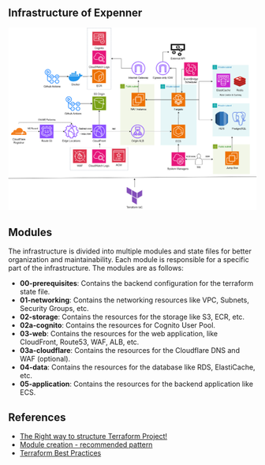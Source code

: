 ## Infrastructure of Expenner

![Infrastructure](./expenner-infra.png)

## Modules

The infrastructure is divided into multiple modules and state files for better organization and maintainability. Each module is responsible for a specific part of the infrastructure. The modules are as follows:

- **00-prerequisites**: Contains the backend configuration for the terraform state file.
- **01-networking**: Contains the networking resources like VPC, Subnets, Security Groups, etc.
- **02-storage**: Contains the resources for the storage like S3, ECR, etc.
- **02a-cognito**: Contains the resources for Cognito User Pool.
- **03-web**: Contains the resources for the web application, like CloudFront, Route53, WAF, ALB, etc.
- **03a-cloudflare**: Contains the resources for the Cloudflare DNS and WAF (optional).
- **04-data**: Contains the resources for the database like RDS, ElastiCache, etc.
- **05-application**: Contains the resources for the backend application like ECS.

## References

- [The Right way to structure Terraform Project!](https://ibatulanand.medium.com/the-right-way-to-structure-terraform-project-89a52d67e510)
- [Module creation - recommended pattern](https://developer.hashicorp.com/terraform/tutorials/modules/pattern-module-creation)
- [Terraform Best Practices](https://www.terraform-best-practices.com/)
